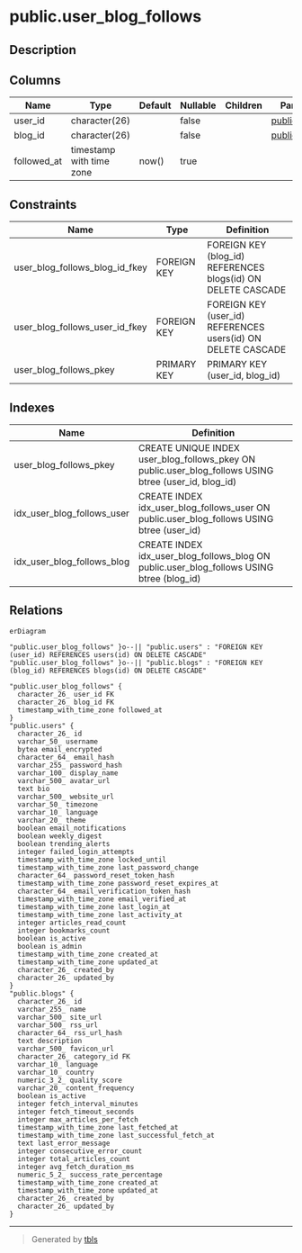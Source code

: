 # public.user_blog_follows

## Description

## Columns

| Name | Type | Default | Nullable | Children | Parents | Comment |
| ---- | ---- | ------- | -------- | -------- | ------- | ------- |
| user_id | character(26) |  | false |  | [public.users](public.users.md) |  |
| blog_id | character(26) |  | false |  | [public.blogs](public.blogs.md) |  |
| followed_at | timestamp with time zone | now() | true |  |  |  |

## Constraints

| Name | Type | Definition |
| ---- | ---- | ---------- |
| user_blog_follows_blog_id_fkey | FOREIGN KEY | FOREIGN KEY (blog_id) REFERENCES blogs(id) ON DELETE CASCADE |
| user_blog_follows_user_id_fkey | FOREIGN KEY | FOREIGN KEY (user_id) REFERENCES users(id) ON DELETE CASCADE |
| user_blog_follows_pkey | PRIMARY KEY | PRIMARY KEY (user_id, blog_id) |

## Indexes

| Name | Definition |
| ---- | ---------- |
| user_blog_follows_pkey | CREATE UNIQUE INDEX user_blog_follows_pkey ON public.user_blog_follows USING btree (user_id, blog_id) |
| idx_user_blog_follows_user | CREATE INDEX idx_user_blog_follows_user ON public.user_blog_follows USING btree (user_id) |
| idx_user_blog_follows_blog | CREATE INDEX idx_user_blog_follows_blog ON public.user_blog_follows USING btree (blog_id) |

## Relations

```mermaid
erDiagram

"public.user_blog_follows" }o--|| "public.users" : "FOREIGN KEY (user_id) REFERENCES users(id) ON DELETE CASCADE"
"public.user_blog_follows" }o--|| "public.blogs" : "FOREIGN KEY (blog_id) REFERENCES blogs(id) ON DELETE CASCADE"

"public.user_blog_follows" {
  character_26_ user_id FK
  character_26_ blog_id FK
  timestamp_with_time_zone followed_at
}
"public.users" {
  character_26_ id
  varchar_50_ username
  bytea email_encrypted
  character_64_ email_hash
  varchar_255_ password_hash
  varchar_100_ display_name
  varchar_500_ avatar_url
  text bio
  varchar_500_ website_url
  varchar_50_ timezone
  varchar_10_ language
  varchar_20_ theme
  boolean email_notifications
  boolean weekly_digest
  boolean trending_alerts
  integer failed_login_attempts
  timestamp_with_time_zone locked_until
  timestamp_with_time_zone last_password_change
  character_64_ password_reset_token_hash
  timestamp_with_time_zone password_reset_expires_at
  character_64_ email_verification_token_hash
  timestamp_with_time_zone email_verified_at
  timestamp_with_time_zone last_login_at
  timestamp_with_time_zone last_activity_at
  integer articles_read_count
  integer bookmarks_count
  boolean is_active
  boolean is_admin
  timestamp_with_time_zone created_at
  timestamp_with_time_zone updated_at
  character_26_ created_by
  character_26_ updated_by
}
"public.blogs" {
  character_26_ id
  varchar_255_ name
  varchar_500_ site_url
  varchar_500_ rss_url
  character_64_ rss_url_hash
  text description
  varchar_500_ favicon_url
  character_26_ category_id FK
  varchar_10_ language
  varchar_10_ country
  numeric_3_2_ quality_score
  varchar_20_ content_frequency
  boolean is_active
  integer fetch_interval_minutes
  integer fetch_timeout_seconds
  integer max_articles_per_fetch
  timestamp_with_time_zone last_fetched_at
  timestamp_with_time_zone last_successful_fetch_at
  text last_error_message
  integer consecutive_error_count
  integer total_articles_count
  integer avg_fetch_duration_ms
  numeric_5_2_ success_rate_percentage
  timestamp_with_time_zone created_at
  timestamp_with_time_zone updated_at
  character_26_ created_by
  character_26_ updated_by
}
```

---

> Generated by [tbls](https://github.com/k1LoW/tbls)
